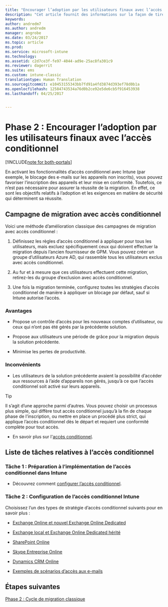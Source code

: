 ```yaml
---
title: "Encourager l’adoption par les utilisateurs finaux avec l’accès conditionnel | Microsoft Docs"
description: "Cet article fournit des informations sur la façon de tirer parti de l’accès conditionnel pour permettre l’inscription d’appareils auprès de Microsoft Intune."
keywords: 
author: andredm7
ms.author: andredm
manager: angrobe
ms.date: 03/24/2017
ms.topic: article
ms.prod: 
ms.service: microsoft-intune
ms.technology: 
ms.assetid: c2d7ce3f-fe97-4044-ad9e-25ac8fa301c9
ms.reviewer: dagerrit
ms.suite: ems
ms.custom: intune-classic
translationtype: Human Translation
ms.sourcegitcommit: e10453155343bb7fd91a4fd3874d393ef78d0b1a
ms.openlocfilehash: 12584743534a76d0b2ce92e5de6cb5f916453938
ms.lasthandoff: 04/25/2017


---
```


# <a name="phase-2-drive-end-user-adoption-with-conditional-access"></a>Phase 2 : Encourager l’adoption par les utilisateurs finaux avec l’accès conditionnel

[!INCLUDE[note for both-portals](../includes/note-for-both-portals.md)]

En activant les fonctionnalités d’accès conditionnel avec Intune (par exemple, le blocage des e-mails sur les appareils non inscrits), vous pouvez favoriser l’inscription des appareils et leur mise en conformité. Toutefois, ce n’est pas nécessaire pour assurer la réussite de la migration. En effet, ce sont les objectifs relatifs à l’adoption et les exigences en matière de sécurité qui déterminent sa réussite.

## <a name="migration-campaign-with-conditional-access"></a>Campagne de migration avec accès conditionnel

Voici une méthode d’amélioration classique des campagnes de migration avec accès conditionnel :

1.  Définissez les règles d’accès conditionnel à appliquer pour tous les utilisateurs, mais excluez spécifiquement ceux qui doivent effectuer la migration depuis l’ancien fournisseur de GPM. Vous pouvez créer un groupe d’utilisateurs Azure AD, qui rassemble tous les utilisateurs exclus avec accès conditionnel.

2.  Au fur et à mesure que ces utilisateurs effectuent cette migration, retirez-les du groupe d’exclusion avec accès conditionnel.

3.  Une fois la migration terminée, configurez toutes les stratégies d’accès conditionnel de manière à appliquer un blocage par défaut, sauf si Intune autorise l’accès.

### <a name="advantages"></a>Avantages

-   Propose un contrôle d’accès pour les nouveaux comptes d’utilisateur, ou ceux qui n’ont pas été gérés par la précédente solution.

-   Propose aux utilisateurs une période de grâce pour la migration depuis la solution précédente.

-   Minimise les pertes de productivité.

### <a name="disadvantages"></a>Inconvénients

-   Les utilisateurs de la solution précédente avaient la possibilité d’accéder aux ressources à l’aide d’appareils non gérés, jusqu’à ce que l’accès conditionnel soit activé sur leurs appareils.

> [!TIP]
> Il s’agit d’une approche parmi d’autres. Vous pouvez choisir un processus plus simple, qui diffère tout accès conditionnel jusqu’à la fin de chaque phase de l’inscription, ou mettre en place un procédé plus strict, qui applique l’accès conditionnel dès le départ et requiert une conformité complète pour tout accès.

-   En savoir plus sur l'[accès conditionnel](https://docs.microsoft.com/intune-azure/conditional-access/what-is-conditional-access).

## <a name="task-list-for-conditional-access"></a>Liste de tâches relatives à l’accès conditionnel

### <a name="task-1-get-ready-for-intune-conditional-access"></a>Tâche 1 : Préparation à l’implémentation de l’accès conditionnel dans Intune

-   Découvrez comment [configurer l’accès conditionnel](https://docs.microsoft.com/intune/deploy-use/restrict-access-to-email-and-o365-services-with-microsoft-intune).

### <a name="task-2-set-up-intune-conditional-access"></a>Tâche 2 : Configuration de l’accès conditionnel Intune

Choisissez l’un des types de stratégie d’accès conditionnel suivants pour en savoir plus :

-   [Exchange Online et nouvel Exchange Online Dedicated](https://docs.microsoft.com/intune/deploy-use/restrict-access-to-exchange-online-with-microsoft-intune)

-   [Exchange local et Exchange Online Dedicated hérité](https://docs.microsoft.com/intune/deploy-use/restrict-access-to-exchange-onpremises-with-microsoft-intune)

-   [SharePoint Online](https://docs.microsoft.com/intune/deploy-use/restrict-access-to-sharepoint-online-with-microsoft-intune)

-   [Skype Entreprise Online](https://docs.microsoft.com/intune/deploy-use/restrict-access-to-skype-for-business-online-with-microsoft-intune)

-   [Dynamics CRM Online](https://docs.microsoft.com/intune/deploy-use/restrict-access-to-dynamics-crm-online-with-microsoft-intune)

-   [Exemples de scénarios d’accès aux e-mails](https://docs.microsoft.com/intune/deploy-use/restrict-email-access-example-scenarios)

## <a name="next-steps"></a>Étapes suivantes

[Phase 2 : Cycle de migration classique](https://docs.microsoft.com/intune/plan-design/migration-phase2-typical-migration-cycle)

